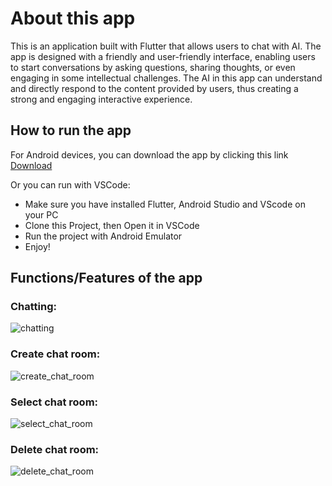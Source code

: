 # About this app
This is an application built with Flutter that allows users to chat with AI. The app is designed with a friendly and user-friendly interface, enabling users to start conversations by asking questions, sharing thoughts, or even engaging in some intellectual challenges. The AI in this app can understand and directly respond to the content provided by users, thus creating a strong and engaging interactive experience.

## How to run the app
For Android devices, you can download the app by clicking this link [Download](https://drive.google.com/file/d/1Gj8g0WdWwf39BuGfQUS1hhBX_CKSzl-7/view?usp=drive_link)

Or you can run with VSCode:
- Make sure you have installed Flutter, Android Studio and VScode on your PC
- Clone this Project, then Open it in VSCode
- Run the project with Android Emulator
- Enjoy!

## Functions/Features of the app
### Chatting:
![chatting](https://github.com/toannguyen230397/ChatBoxAI/assets/121475751/d9a553c8-c037-41b3-93aa-86456bb409ee)
### Create chat room:
![create_chat_room](https://github.com/toannguyen230397/ChatBoxAI/assets/121475751/e12c787d-eb13-492c-b8dd-feffbaa40dd5)
### Select chat room:
![select_chat_room](https://github.com/toannguyen230397/ChatBoxAI/assets/121475751/0d5e2cee-e5fe-48d5-8086-06672f833257)
### Delete chat room:
![delete_chat_room](https://github.com/toannguyen230397/ChatBoxAI/assets/121475751/ef0e3d63-64cc-454e-8287-1bcd8aedcf5e)

